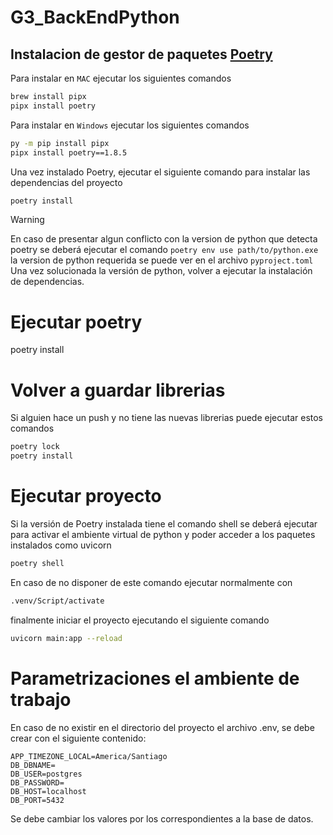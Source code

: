 # G3_BackEndPython

## Instalacion de gestor de paquetes [Poetry](https://python-poetry.org/)
Para instalar en `MAC` ejecutar los siguientes comandos
```sh
brew install pipx
pipx install poetry
```

Para instalar en `Windows` ejecutar los siguientes comandos
```sh
py -m pip install pipx
pipx install poetry==1.8.5
```

Una vez instalado Poetry, ejecutar el siguiente comando para instalar las dependencias del proyecto
```sh
poetry install
```

> [!WARNING]
> En caso de presentar algun conflicto con la version de python que detecta poetry se deberá ejecutar el comando `poetry env use path/to/python.exe` la version de python requerida se puede ver en el archivo `pyproject.toml`
> Una vez solucionada la versión de python, volver a ejecutar la instalación de dependencias.

# Ejecutar poetry
poetry install

# Volver a guardar librerias
Si alguien hace un push y no tiene las nuevas librerias puede ejecutar estos comandos
```sh
poetry lock
poetry install
```

# Ejecutar proyecto
Si la versión de Poetry instalada tiene el comando shell se deberá ejecutar para activar el ambiente virtual de python y poder acceder a los paquetes instalados como uvicorn
```sh
poetry shell
```
En caso de no disponer de este comando ejecutar normalmente con 
 ```sh
.venv/Script/activate 
```

finalmente iniciar el proyecto ejecutando el siguiente comando
```sh
uvicorn main:app --reload
```

# Parametrizaciones el ambiente de trabajo
En caso de no existir en el directorio del proyecto el archivo .env, se debe crear con el siguiente contenido:
```
APP_TIMEZONE_LOCAL=America/Santiago
DB_DBNAME=
DB_USER=postgres
DB_PASSWORD=
DB_HOST=localhost
DB_PORT=5432
```
Se debe cambiar los valores por los correspondientes a la base de datos.
